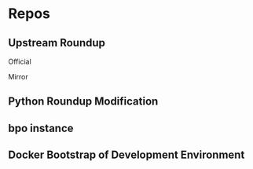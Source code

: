 # Repos

## Upstream Roundup

Official

Mirror

## Python Roundup Modification

## bpo instance


## Docker Bootstrap of Development Environment

